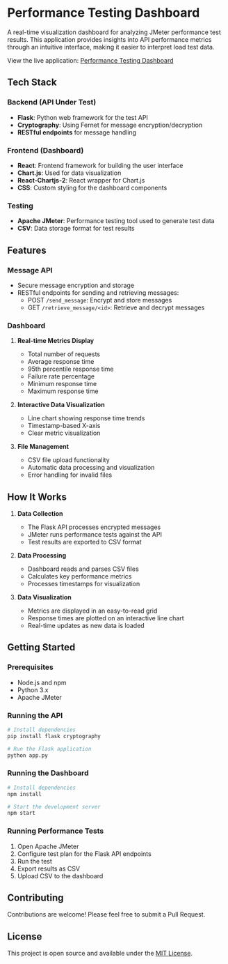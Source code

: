 # Performance Testing Dashboard

A real-time visualization dashboard for analyzing JMeter performance test results. This application provides insights into API performance metrics through an intuitive interface, making it easier to interpret load test data.

View the live application: [Performance Testing Dashboard](https://lakshaykarnwal.github.io/Performance-testing-dashboard/)

## Tech Stack

### Backend (API Under Test)
- **Flask**: Python web framework for the test API
- **Cryptography**: Using Fernet for message encryption/decryption
- **RESTful endpoints** for message handling

### Frontend (Dashboard)
- **React**: Frontend framework for building the user interface
- **Chart.js**: Used for data visualization
- **React-Chartjs-2**: React wrapper for Chart.js
- **CSS**: Custom styling for the dashboard components

### Testing
- **Apache JMeter**: Performance testing tool used to generate test data
- **CSV**: Data storage format for test results

## Features

### Message API
- Secure message encryption and storage
- RESTful endpoints for sending and retrieving messages:
  - POST `/send_message`: Encrypt and store messages
  - GET `/retrieve_message/<id>`: Retrieve and decrypt messages

### Dashboard
1. **Real-time Metrics Display**
   - Total number of requests
   - Average response time
   - 95th percentile response time
   - Failure rate percentage
   - Minimum response time
   - Maximum response time

2. **Interactive Data Visualization**
   - Line chart showing response time trends
   - Timestamp-based X-axis
   - Clear metric visualization

3. **File Management**
   - CSV file upload functionality
   - Automatic data processing and visualization
   - Error handling for invalid files

## How It Works

1. **Data Collection**
   - The Flask API processes encrypted messages
   - JMeter runs performance tests against the API
   - Test results are exported to CSV format

2. **Data Processing**
   - Dashboard reads and parses CSV files
   - Calculates key performance metrics
   - Processes timestamps for visualization

3. **Data Visualization**
   - Metrics are displayed in an easy-to-read grid
   - Response times are plotted on an interactive line chart
   - Real-time updates as new data is loaded

## Getting Started

### Prerequisites
- Node.js and npm
- Python 3.x
- Apache JMeter

### Running the API
```bash
# Install dependencies
pip install flask cryptography

# Run the Flask application
python app.py
```

### Running the Dashboard
```bash
# Install dependencies
npm install

# Start the development server
npm start
```

### Running Performance Tests
1. Open Apache JMeter
2. Configure test plan for the Flask API endpoints
3. Run the test
4. Export results as CSV
5. Upload CSV to the dashboard

## Contributing

Contributions are welcome! Please feel free to submit a Pull Request.

## License

This project is open source and available under the [MIT License](LICENSE).

